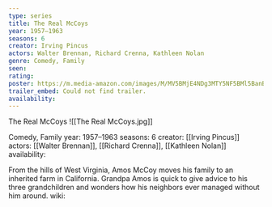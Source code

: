 ```yaml
---
type: series
title: The Real McCoys
year: 1957–1963
seasons: 6
creator: Irving Pincus
actors: Walter Brennan, Richard Crenna, Kathleen Nolan
genre: Comedy, Family
seen:
rating: 
poster: https://m.media-amazon.com/images/M/MV5BMjE4NDg3MTY5NF5BMl5BanBnXkFtZTcwODM2MDUyMQ@@._V1_SX300.jpg
trailer_embed: Could not find trailer.
availability:
---
```

The Real McCoys
![[The Real McCoys.jpg]]

Comedy, Family
year: 1957–1963
seasons: 6
creator: [[Irving Pincus]]
actors: [[Walter Brennan]], [[Richard Crenna]], [[Kathleen Nolan]]
availability:

From the hills of West Virginia, Amos McCoy moves his family to an inherited farm in California. Grandpa Amos is quick to give advice to his three grandchildren and wonders how his neighbors ever managed without him around.
wiki: 


